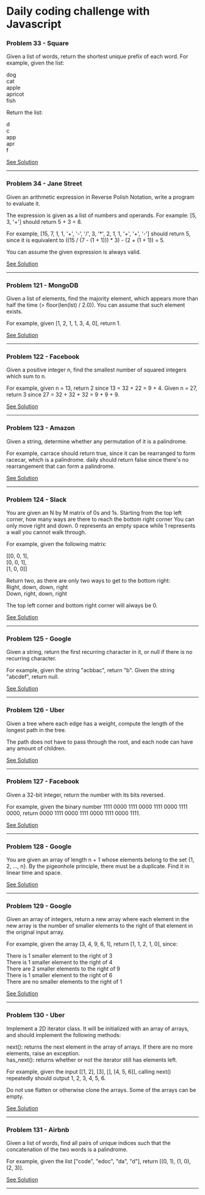<h1>Daily coding challenge with Javascript</h1>

<h3>Problem 33 - Square</h3>

Given a list of words, return the shortest unique prefix of each word. For example, given the list:

dog <br />
cat <br />
apple <br />
apricot <br />
fish

Return the list: <br />

d <br />
c <br />
app <br />
apr <br />
f <br />

[See Solution](./21-40/problem-33.js)

<hr>

<h3>Problem 34 - Jane Street</h3>

Given an arithmetic expression in Reverse Polish Notation, write a program to evaluate it.

The expression is given as a list of numbers and operands. For example: [5, 3, '+'] should return 5 + 3 = 8.

For example, [15, 7, 1, 1, '+', '-', '/', 3, '*', 2, 1, 1, '+', '+', '-'] should return 5, since it is equivalent to ((15 / (7 - (1 + 1))) \* 3) - (2 + (1 + 1)) = 5.

You can assume the given expression is always valid.

[See Solution](./21-40/problem-34.js)

<hr>

<h3>Problem 121 - MongoDB</h3>

Given a list of elements, find the majority element, which appears more than half the time (> floor(len(lst) / 2.0)). You can assume that such element exists.

For example, given [1, 2, 1, 1, 3, 4, 0], return 1.

[See Solution](./121-140/problem-121.js)

<hr>

<h3>Problem 122 - Facebook</h3>

Given a positive integer n, find the smallest number of squared integers which sum to n.

For example, given n = 13, return 2 since 13 = 32 + 22 = 9 + 4. Given n = 27, return 3 since 27 = 32 + 32 + 32 = 9 + 9 + 9.

[See Solution](./121-140/problem-122.js)

<hr>

<h3>Problem 123 - Amazon</h3>

Given a string, determine whether any permutation of it is a palindrome.

For example, carrace should return true, since it can be rearranged to form racecar, which is a palindrome. daily should return false since there's no rearrangement that can form a palindrome.

[See Solution](./121-140/problem-123.js)

<hr>

<h3>Problem 124 - Slack</h3>

You are given an N by M matrix of 0s and 1s. Starting from the top left corner, how many ways are there to reach the bottom right corner You can only move right and down. 0 represents an empty space while 1 represents a wall you cannot walk through.

For example, given the following matrix:

[[0, 0, 1],<br/>
[0, 0, 1],<br/>
[1, 0, 0]]

Return two, as there are only two ways to get to the bottom right:<br/>
Right, down, down, right<br/>
Down, right, down, right<br/>

The top left corner and bottom right corner will always be 0.

[See Solution](./121-140/problem-124.js)

<hr>

<h3>Problem 125 - Google</h3>

Given a string, return the first recurring character in it, or null if there is no recurring character.

For example, given the string "acbbac", return "b". Given the string "abcdef", return null.

[See Solution](./121-140/problem-125.js)

<hr>

<h3>Problem 126 - Uber</h3>

Given a tree where each edge has a weight, compute the length of the longest path in the tree.

The path does not have to pass through the root, and each node can have any amount of children.

[See Solution](./121-140/problem-126.js)

<hr>

<h3>Problem 127 - Facebook</h3>

Given a 32-bit integer, return the number with its bits reversed.

For example, given the binary number 1111 0000 1111 0000 1111 0000 1111 0000, return 0000 1111 0000 1111 0000 1111 0000 1111.

[See Solution](./121-140/problem-127.js)

<hr>

<h3>Problem 128 - Google</h3>

You are given an array of length n + 1 whose elements belong to the set {1, 2, ..., n}. By the pigeonhole principle, there must be a duplicate. Find it in linear time and space.

[See Solution](./121-140/problem-128.js)

<hr>

<h3>Problem 129 - Google</h3>

Given an array of integers, return a new array where each element in the new array is the number of smaller elements to the right of that element in the original input array.

For example, given the array [3, 4, 9, 6, 1], return [1, 1, 2, 1, 0], since:

There is 1 smaller element to the right of 3 <br />
There is 1 smaller element to the right of 4 <br />
There are 2 smaller elements to the right of 9 <br />
There is 1 smaller element to the right of 6 <br />
There are no smaller elements to the right of 1 <br />

[See Solution](./121-140/problem-129.js)

<hr>

<h3>Problem 130 - Uber</h3>

Implement a 2D iterator class. It will be initialized with an array of arrays, and should implement the following methods:

next(): returns the next element in the array of arrays. If there are no more elements, raise an exception.<br />
has_next(): returns whether or not the iterator still has elements left.

For example, given the input [[1, 2], [3], [], [4, 5, 6]], calling next() repeatedly should output 1, 2, 3, 4, 5, 6.

Do not use flatten or otherwise clone the arrays. Some of the arrays can be empty.

[See Solution](./121-140/problem-130.js)

<hr>

<h3>Problem 131 - Airbnb</h3>

Given a list of words, find all pairs of unique indices such that the concatenation of the two words is a palindrome.

For example, given the list ["code", "edoc", "da", "d"], return [(0, 1), (1, 0), (2, 3)].

[See Solution](./121-140/problem-131.js)

<hr>

